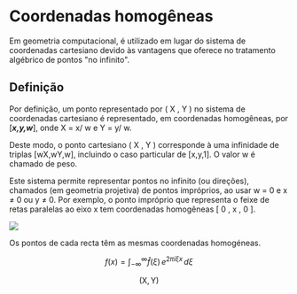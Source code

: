 # Coordenadas homogêneas

Em geometria computacional, é utilizado em lugar do sistema de coordenadas cartesiano devido às vantagens que oferece no tratamento algébrico de pontos "no infinito".

## Definição

Por definição, um ponto representado por ( X , Y ) no sistema de coordenadas cartesiano é representado, em coordenadas homogêneas, por [_**x,y,w**_], onde X = x/ w e Y = y/ w.

Deste modo, o ponto cartesiano ( X , Y ) corresponde à uma infinidade de triplas [wX,wY,w], incluindo o caso particular de [x,y,1]. O valor w é chamado de peso.

Este sistema permite representar pontos no infinito (ou direções), chamados (em geometria projetiva) de pontos impróprios, ao usar w = 0 e x ≠ 0 ou y ≠ 0. Por exemplo, o ponto impróprio que representa o feixe de retas paralelas ao eixo x tem coordenadas homogêneas [ 0 , x , 0 ].


![](https://upload.wikimedia.org/wikipedia/commons/thumb/5/5d/Projection_azimutale_gnomonique.jpg/300px-Projection_azimutale_gnomonique.jpg)

Os pontos de cada recta têm as mesmas coordenadas homogéneas.

$$f(x) = \int_{-\infty}^\infty
    \hat f(\xi)\,e^{2 \pi i \xi x}
    \,d\xi$$

$$\mathrm{( X , Y )}$$
